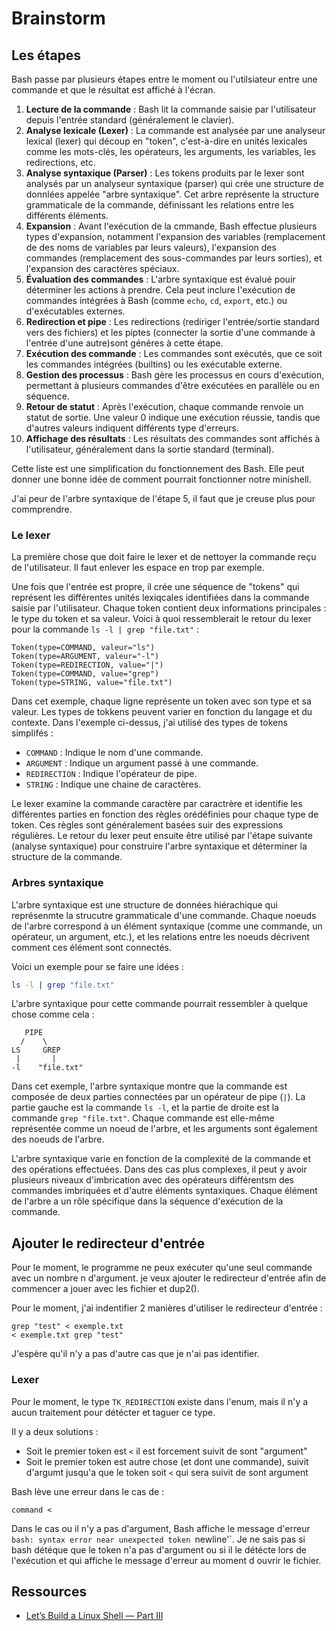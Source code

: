 # Brainstorm

## Les étapes

Bash passe par plusieurs étapes entre le moment ou l'utilsiateur entre une commande et que le résultat est affiché à l'écran.

1. **Lecture de la commande** : Bash lit la commande saisie par l'utilisateur depuis l'entrée standard (généralement le clavier).
2. **Analyse lexicale (Lexer)** : La commande est analysée par une analyseur lexical (lexer) qui découp en "token", c'est-à-dire en unités lexicales comme les mots-clés, les opérateurs, les arguments, les variables, les redirections, etc.
3. **Analyse syntaxique (Parser)** : Les tokens produits par le lexer sont analysés par un analyseur syntaxique (parser) qui crée une structure de donnlées appelée "arbre syntaxique". Cet arbre représente la structure grammaticale de la commande, définissant les relations entre les différents éléments.
4. **Expansion** : Avant l'exécution de la cmmande, Bash effectue plusieurs types d'expansion, notamment l'expansion des variables (remplacement de des noms de variables par leurs valeurs), l'expansion des commandes (remplacement des sous-commandes par leurs sorties), et l'expansion des caractères spéciaux.
5. **Évaluation des commandes** : L'arbre syntaxique est évalué pouir déterminer les actions à prendre. Cela peut inclure  l'exécution de commandes intégrées à Bash (comme `echo`, `cd`, `export`, etc.) ou d'exécutables externes.
6. **Redirection et pipe** : Les redirections (rediriger l'entrée/sortie standard vers des fichiers) et les piptes (connecter la sortie d'une commande à l'entrée d'une autre)sont généres à cette étape.
7. **Exécution des commande** : Les commandes sont exécutés, que ce soit les commandes intégrées (builtins) ou les exécutable externe.
8. **Gestion des processus** : Bash gère les processus en cours d'exécution, permettant à plusieurs commandes d'être exécutées en parallèle ou en séquence.
9. **Retour de statut** : Après l'exécution, chaque commande renvoie un statut de sortie. Une valeur 0 indique une exécution réussie, tandis que d'autres valeurs indiquent différents type d'erreurs.
10. **Affichage des résultats** : Les résultats des commandes sont affichés à l'utilisateur, généralement dans la sortie standard (terminal).

Cette liste est une simplification du fonctionnement des Bash. Elle peut donner une bonne idée de comment pourrait fonctionner notre minishell.

J'ai peur de l'arbre syntaxique de l'étape 5, il faut que je creuse plus pour commprendre.

### Le lexer

La première chose que doit faire le lexer et de nettoyer la commande reçu de l'utilisateur. Il faut enlever les espace en trop par exemple.

Une fois que l'entrée est propre, il crée une séquence de "tokens" qui représent les différentes unités lexiqcales identifiées dans la commande saisie par l'utilisateur. Chaque token contient deux informations principales : le type du token et sa valeur. Voici à quoi ressemblerait le retour du lexer pour la commande `ls -l | grep "file.txt"` :

```text
Token(type=COMMAND, valeur="ls")
Token(type=ARGUMENT, valeur="-l")
Token(type=REDIRECTION, value="|")
Token(type=COMMAND, value="grep")
Token(type=STRING, value="file.txt")
```

Dans cet exemple, chaque ligne représente un token avec son type et sa valeur. Les types de tokkens peuvent varier en fonction du langage et du contexte. Dans l'exemple ci-dessus, j'ai utilisé des types de tokens simplifés :

- `COMMAND` : Indique le nom d'une commande.
- `ARGUMENT` : Indique un argument passé à une commande.
- `REDIRECTION` : Indique l'opérateur de pipe.
- `STRING` : Indique une chaine de caractères.

Le lexer examine la commande caractère par caractrère et identifie les différentes parties en fonction des règles orédéfinies pour chaque type de token. Ces règles sont généralement basées suir des expressions régulières. Le retour du lexer peut ensuite être utilisé par l'étape suivante (analyse syntaxique) pour construire l'arbre syntaxique et déterminer la structure de la commande.

### Arbres syntaxique

L'arbre syntaxique est une structure de données hiérachique qui représenmte la strucutre grammaticale d'une commande. Chaque noeuds de l'arbre correspond à un élément syntaxique (comme une commande, un opérateur, un argument, etc.), et les relations entre les noeuds décrivent comment ces élément sont connectés.

Voici un exemple pour se faire une idées :

```bash
ls -l | grep "file.txt"
```

L'arbre syntaxique pour cette commande pourrait ressembler à quelque chose comme cela :

```text
   PIPE
  /    \
LS     GREP
 |       |
-l    "file.txt"
```

Dans cet exemple, l'arbre syntaxique montre que la commande est composée de deux parties connectées par un opérateur de pipe (`|`). La partie gauche est la commande `ls -l`, et la partie de droite est la commande `grep "file.txt"`. Chaque commande est elle-même représentée comme un noeud de l'arbre, et les arguments sont également des noeuds de l'arbre.

L'arbre syntaxique varie en fonction de la complexité de la commande et des opérations effectuées. Dans des cas plus complexes, il peut y avoir plusieurs niveaux d'imbrication avec des opérateurs différentsm des commandes imbriquées et d'autre éléments syntaxiques. Chaque élément de l'arbre a un rôle spécifique dans la séquence d'exécution de la commande.

## Ajouter le redirecteur d'entrée

Pour le moment, le programme ne peux exécuter qu'une seul commande avec un nombre n d'argument. je veux ajouter le redirecteur d'entrée afin de commencer a jouer avec les fichier et dup2().

Pour le moment, j'ai indentifier 2 manières d'utiliser le redirecteur d'entrée :

```text
grep "test" < exemple.txt
< exemple.txt grep "test"
```

J'espère qu'il n'y a pas d'autre cas que je n'ai pas identifier.

### Lexer

Pour le moment, le type `TK_REDIRECTION` existe dans l'enum, mais il n'y a aucun traitement pour détécter et taguer ce type.

Il y a deux solutions :

- Soit le premier token est `<` il est forcement suivit de sont "argument"
- Soit le premier token est autre chose (et dont une commande), suivit d'argumt jusqu'a que le token soit `<` qui sera suivit de sont argument

Bash lève une erreur dans le cas de :

```text
command <
```

Dans le cas ou il n'y a pas d'argument, Bash affiche le message d'erreur `bash: syntax error near unexpected token `newline'`. Je ne sais pas si bash détéque que le token n'a pas d'argument ou si il le détécte lors de l'exécution et qui affiche le message d'erreur au moment d ouvrir le fichier.


## Ressources

- [Let’s Build a Linux Shell — Part III](https://medium.com/swlh/lets-build-a-linux-shell-part-iii-a472c0102849)
